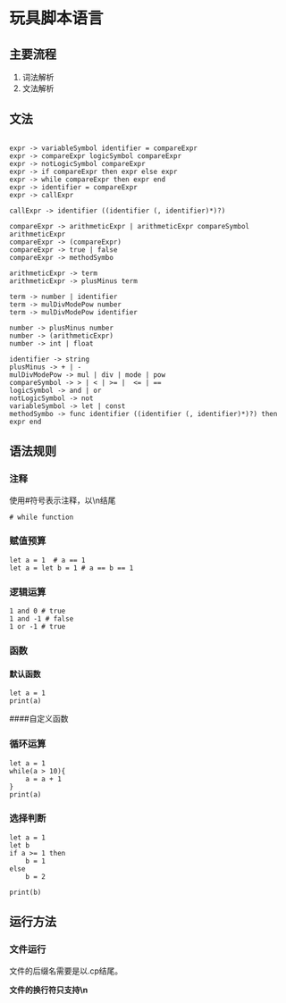 # 玩具脚本语言

## 主要流程
1. 词法解析
2. 文法解析

## 文法

```****

expr -> variableSymbol identifier = compareExpr
expr -> compareExpr logicSymbol compareExpr
expr -> notLogicSymbol compareExpr
expr -> if compareExpr then expr else expr
expr -> while compareExpr then expr end
expr -> identifier = compareExpr
expr -> callExpr

callExpr -> identifier ((identifier (, identifier)*)?)

compareExpr -> arithmeticExpr | arithmeticExpr compareSymbol arithmeticExpr
compareExpr -> (compareExpr)
compareExpr -> true | false
compareExpr -> methodSymbo

arithmeticExpr -> term 
arithmeticExpr -> plusMinus term

term -> number | identifier
term -> mulDivModePow number
term -> mulDivModePow identifier

number -> plusMinus number
number -> (arithmeticExpr)
number -> int | float

identifier -> string
plusMinus -> + | -
mulDivModePow -> mul | div | mode | pow
compareSymbol -> > | < | >= |  <= | ==
logicSymbol -> and | or
notLogicSymbol -> not
variableSymbol -> let | const
methodSymbo -> func identifier ((identifier (, identifier)*)?) then expr end
```

## 语法规则

### 注释
使用#符号表示注释，以\n结尾
```
# while function
```

### 赋值预算
```
let a = 1  # a == 1
let a = let b = 1 # a == b == 1
```

### 逻辑运算
```
1 and 0 # true
1 and -1 # false
1 or -1 # true
```

### 函数

#### 默认函数
```
let a = 1
print(a)
```

####自定义函数

### 循环运算
```
let a = 1
while(a > 10){
    a = a + 1
}
print(a)
```
### 选择判断
```
let a = 1
let b
if a >= 1 then
    b = 1
else
    b = 2
    
print(b)
```

## 运行方法

### 文件运行

文件的后缀名需要是以.cp结尾。

**文件的换行符只支持\n**